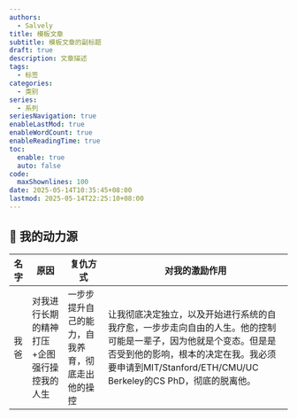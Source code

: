 ```yaml
---
authors:
  - Salvely
title: 模板文章
subtitle: 模板文章的副标题
draft: true
description: 文章描述
tags:
  - 标签
categories:
  - 类别
series:
  - 系列
seriesNavigation: true
enableLastMod: true
enableWordCount: true
enableReadingTime: true
toc:
  enable: true
  auto: false
code:
  maxShownlines: 100
date: 2025-05-14T10:35:45+08:00
lastmod: 2025-05-14T22:25:10+08:00
---
```


<!--more-->

## 🔪 我的动力源

| 名字  | 原因                     | 复仇方式                     | 对我的激励作用                                                                                                                         |
| --- | ---------------------- | ------------------------ | ------------------------------------------------------------------------------------------------------------------------------- |
| 我爸  | 对我进行长期的精神打压+企图强行操控我的人生 | 一步步提升自己的能力，自我养育，彻底走出他的操控 | 让我彻底决定独立，以及开始进行系统的自我疗愈，一步步走向自由的人生。他的控制可能是一辈子，因为他就是个变态。但是是否受到他的影响，根本的决定在我。我必须要申请到MIT/Stanford/ETH/CMU/UC Berkeley的CS PhD，彻底的脱离他。 |
